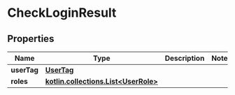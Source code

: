 
# CheckLoginResult

## Properties
Name | Type | Description | Notes
------------ | ------------- | ------------- | -------------
**userTag** | [**UserTag**](UserTag.md) |  | 
**roles** | [**kotlin.collections.List&lt;UserRole&gt;**](UserRole.md) |  | 




